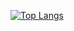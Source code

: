
[![Top Langs](https://github-readme-stats.vercel.app/api/top-langs/?username=parhatmamat)](https://github.com/anuraghazra/github-readme-stats)

<!--
## Hi there 👋

To show Github Stats:
[![Anurag's GitHub stats](https://github-readme-stats.vercel.app/api?username=parhatmamat)](https://github.com/anuraghazra/github-readme-stats)


**parhatmamat/parhatmamat** is a ✨ _special_ ✨ repository because its `README.md` (this file) appears on your GitHub profile.

Here are some ideas to get you started:

- 🔭 I’m currently working on ...
- 🌱 I’m currently learning ...
- 👯 I’m looking to collaborate on ...
- 🤔 I’m looking for help with ...
- 💬 Ask me about ...
- 📫 How to reach me: ...
- 😄 Pronouns: ...
- ⚡ Fun fact: ...
-->
